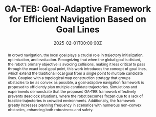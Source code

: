---
title: 'GA-TEB: Goal-Adaptive Framework for Efficient Navigation Based on Goal Lines'

# Authors
# If you created a profile for a user (e.g. the default `admin` user), write the username (folder name) here
# and it will be replaced with their full name and linked to their profile.
authors:
  - admin
  - Wentao Luo
  - Ziyang Zhang
  - Yaoyuan Wang
  - Jingtai Liu

# Author notes (optional)
# author_notes:
#   - 'Equal contribution'
#   - 'Equal contribution'

date: '2025-02-01T00:00:00Z'
doi: ''

# Schedule page publish date (NOT publication's date).
publishDate: '2025-02-02T00:00:00Z'

# Publication type.
# Accepts a single type but formatted as a YAML list (for Hugo requirements).
# Enter a publication type from the CSL standard.
publication_types: ['paper-conference']

# Publication name and optional abbreviated publication name.
publication: In *2025 International Conference on Robotics and Automation*
publication_short: In *ICRA2025*

abstract: In crowd navigation, the local goal plays a crucial role in trajectory initialization, optimization, and evaluation. Recognizing that when the global goal is distant, the robot's primary objective is avoiding collisions, making it less critical to pass through the exact local goal point, this work introduces the concept of goal lines, which extend the traditional local goal from a single point to multiple candidate lines. Coupled with a topological map construction strategy that groups obstacles to be as convex as possible, a goal-adaptive navigation framework is proposed to efficiently plan multiple candidate trajectories. Simulations and experiments demonstrate that the proposed GA-TEB framework effectively prevents deadlock situations, where the robot becomes frozen due to a lack of feasible trajectories in crowded environments. Additionally, the framework greatly increases planning frequency in scenarios with numerous non-convex obstacles, enhancing both robustness and safety.

# Summary. An optional shortened abstract.
summary: In crowd navigation, the local goal plays a crucial role in trajectory initialization, optimization, and evaluation. Recognizing that when the global goal is distant, the robot's primary objective is avoiding collisions, making it less critical to pass through the exact local goal point, this work introduces the concept of goal lines, which extend the traditional local goal from a single point to multiple candidate lines. Coupled with a topological map construction strategy that groups obstacles to be as convex as possible, a goal-adaptive navigation framework is proposed to efficiently plan multiple candidate trajectories. Simulations and experiments demonstrate that the proposed GA-TEB framework effectively prevents deadlock situations, where the robot becomes frozen due to a lack of feasible trajectories in crowded environments. Additionally, the framework greatly increases planning frequency in scenarios with numerous non-convex obstacles, enhancing both robustness and safety.

tags:
  - Navigation

# Display this page in the Featured widget?
featured: true

# Custom links (uncomment lines below)
# links:
# - name: Custom Link
#   url: http://example.org

url_pdf: https://arxiv.org/abs/2409.10009
url_code: 'https://github.com/Chris-Arvin/GraphicTEB-series'
url_dataset: ''
url_poster: 'https://ga-teb.github.io/'
url_project: ''
url_slides: ''
url_source: ''
url_video: 'https://www.youtube.com/watch?v=1K7Klxig8CU'

# Featured image
# To use, add an image named `featured.jpg/png` to your page's folder.
image:
  caption: 'Image credit: [**Unsplash**](https://unsplash.com/photos/pLCdAaMFLTE)'
  focal_point: ''
  preview_only: false

# Associated Projects (optional).
#   Associate this publication with one or more of your projects.
#   Simply enter your project's folder or file name without extension.
#   E.g. `internal-project` references `content/project/internal-project/index.md`.
#   Otherwise, set `projects: []`.
projects:
  - example

# Slides (optional).
#   Associate this publication with Markdown slides.
#   Simply enter your slide deck's filename without extension.
#   E.g. `slides: "example"` references `content/slides/example/index.md`.
#   Otherwise, set `slides: ""`.
slides: example
---